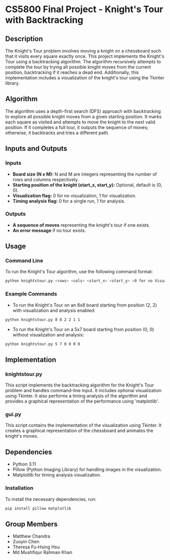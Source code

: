 # CS5800 Final Project - Knight's Tour with Backtracking

## Description
The Knight's Tour problem involves moving a knight on a chessboard such that it visits every square exactly once. This project implements the Knight's Tour using a backtracking algorithm. The algorithm recursively attempts to complete the tour by trying all possible knight moves from the current position, backtracking if it reaches a dead end. Additionally, this implementation includes a visualization of the knight's tour using the Tkinter library.

## Algorithm
The algorithm uses a depth-first search (DFS) approach with backtracking to explore all possible knight moves from a given starting position. It marks each square as visited and attempts to move the knight to the next valid position. If it completes a full tour, it outputs the sequence of moves; otherwise, it backtracks and tries a different path.

## Inputs and Outputs
### Inputs
- **Board size (N x M):** N and M are integers representing the number of rows and columns respectively.
- **Starting position of the knight (start_x, start_y):** Optional, default is (0, 0).
- **Visualization flag:** 0 for no visualization, 1 for visualization.
- **Timing analysis flag:** 0 for a single run, 1 for analysis.

### Outputs
- **A sequence of moves** representing the knight's tour if one exists.
- **An error message** if no tour exists.

## Usage
### Command Line
To run the Knight's Tour algorithm, use the following command format:

```sh
python knightstour.py <rows> <cols> <start_x> <start_y> <0 for no Visualization, 1 for Visualization> <0 for single run, 1 for analysis>
```

### Example Commands
- To run the Knight's Tour on an 8x8 board starting from position (2, 2) with visualization and analysis enabled:
```sh
python knightstour.py 8 8 2 2 1 1
```

- To run the Knight's Tour on a 5x7 board starting from position (0, 0) without visualization and analysis:
```sh
python knightstour.py 5 7 0 0 0 0
```

## Implementation
### knightstour.py
This script implements the backtracking algorithm for the Knight's Tour problem and handles command-line input. It includes optional visualization using Tkinter. It also performs a timing analysis of the algorithm and provides a graphical representation of the performance using 'matplotlib'.

### gui.py
This script contains the implementation of the visualization using Tkinter. It creates a graphical representation of the chessboard and animates the knight's moves.

## Dependencies
- Python 3.11
- Pillow (Python Imaging Library) for handling images in the visualization.
- Matplotlib for timing analysis visualization.

### Installation
To install the necessary dependencies, run:
```sh
pip install pillow matplotlib
```

## Group Members
- Matthew Chandra 
- Zuoyin Chen 
- Theresa Fu-Hsing Hsu 
- Md Mushfiqur Rahman Khan 